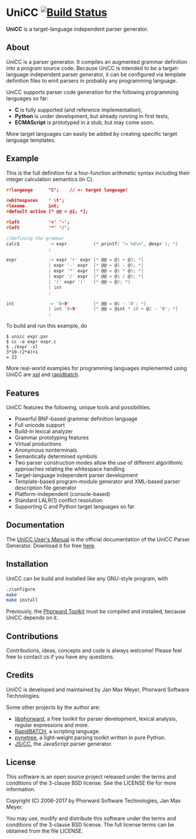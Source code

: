 # UniCC [![Build Status](https://travis-ci.org/phorward/unicc.svg?branch=develop)](https://travis-ci.org/phorward/unicc)

**UniCC** is a target-language independent parser generator.

## About

UniCC is a parser generator. It compiles an augmented grammar definition into a program source code. Because UniCC is intended to be a target-language independent parser generator, it can be configured via template definition files to emit parsers in probably any programming language.

UniCC supports parser code generation for the following programming languages so far:

- **C** is fully supported (and reference implementation),
- **Python** is under development, but already running in first tests,
- **ECMAScript** is prototyped in a stub, but may come soon.

More target languages can easily be added by creating specific target language templates.

## Example

This is the full definition for a four-function arithmetic syntax including their integer calculation semantics (in C).

```c
#!language      "C";	// <- target language!

#whitespaces    ' \t';
#lexeme         int;
#default action [* @@ = @1; *];

#left           '+' '-';
#left           '*' '/';

//Defining the grammar
calc$           -> expr          [* printf( "= %d\n", @expr ); *]
                ;

expr            -> expr '+' expr [* @@ = @1 + @3; *]
                | expr '-' expr  [* @@ = @1 - @3; *]
                | expr '*' expr  [* @@ = @1 * @3; *]
                | expr '/' expr  [* @@ = @1 / @3; *]
                | '(' expr ')'   [* @@ = @2; *]
                | int
                ;

int             -> '0-9'         [* @@ = @1 - '0'; *]
                | int '0-9'      [* @@ = @int * 10 + @2 - '0'; *]
                ;
```

To build and run this example, do

```
$ unicc expr.par
$ cc -o expr expr.c
$ ./expr -sl
3*10-(2*4)+1
= 23
```

More real-world examples for programming languages implemented using UniCC are [xpl](https://github.com/phorward/xpl) and [rapidbatch](https://github.com/phorward/rapidbatch).

## Features

UniCC features the following, unique tools and possibilities.

- Powerful BNF-based grammar definition language
- Full unicode support
- Build-in lexical analyzer
- Grammar prototyping features
- Virtual productions
- Anonymous nonterminals
- Semantically determined symbols
- Two parser construction modes allow the use of different algorithmic
approaches relating the whitespace handling
- Target-language independent parser development
- Template-based program-module generator and XML-based parser description
file generator
- Platform-independent (console-based)
- Standard LALR(1) conflict resolution
- Supporting C and Python target languages so far

## Documentation

The [UniCC User's Manual](https://www.phorward-software.com/products/unicc-lalr1-parser-generator/user-manual_index.html) is the official documentation of the UniCC Parser Generator. Download it for free [here](https://www.phorward-software.com/products/unicc/unicc.pdf).

## Installation

UniCC can be build and installed like any GNU-style program, with

```sh
./configure
make
make install
```

Previously, the [Phorward Toolkit](https://github.com/phorward/phorward) must be compiled and installed, because UniCC depends on it.

## Contributions

Contributions, ideas, concepts and code is always welcome!
Please feel free to contact us if you have any questions.

## Credits

UniCC is developed and maintained by Jan Max Meyer, Phorward Software Technologies.

Some other projects by the author are:

- [libphorward](https://github.com/phorward/phorward), a free toolkit for parser development, lexical analysis, regular expressions and more.
- [RapidBATCH](https://github.com/phorward/rapidbatch), a scripting language.
- [pynetree](https://github.com/phorward/pynetree), a light-weight parsing toolkit written in pure Python.
- [JS/CC](http://jscc.brobston.com), the JavaScript parser generator.

## License

This software is an open source project released under the terms and conditions of the 3-clause BSD license. See the LICENSE file for more information.

Copyright (C) 2006-2017 by Phorward Software Technologies, Jan Max Meyer.

You may use, modify and distribute this software under the terms and conditions of the 3-clause BSD license. The full license terms can be obtained from the file LICENSE.
